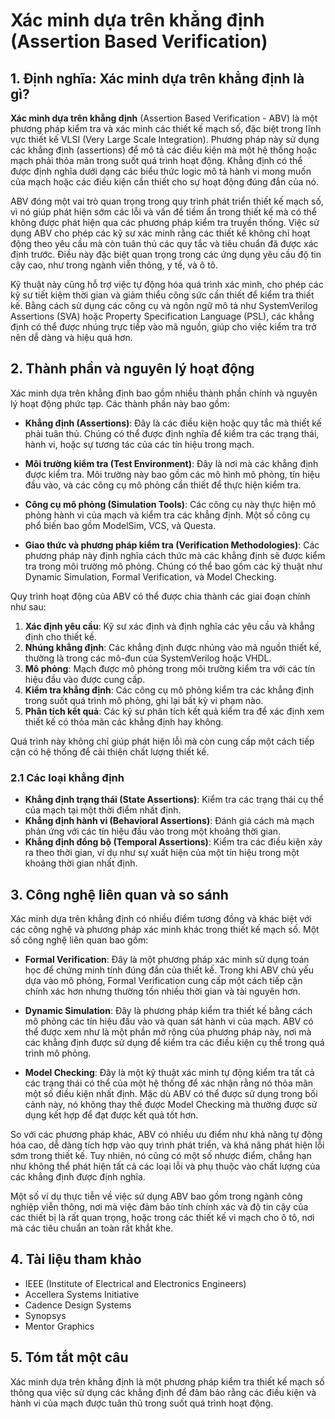 # Xác minh dựa trên khẳng định (Assertion Based Verification)

## 1. Định nghĩa: **Xác minh dựa trên khẳng định** là gì?
**Xác minh dựa trên khẳng định** (Assertion Based Verification - ABV) là một phương pháp kiểm tra và xác minh các thiết kế mạch số, đặc biệt trong lĩnh vực thiết kế VLSI (Very Large Scale Integration). Phương pháp này sử dụng các khẳng định (assertions) để mô tả các điều kiện mà một hệ thống hoặc mạch phải thỏa mãn trong suốt quá trình hoạt động. Khẳng định có thể được định nghĩa dưới dạng các biểu thức logic mô tả hành vi mong muốn của mạch hoặc các điều kiện cần thiết cho sự hoạt động đúng đắn của nó.

ABV đóng một vai trò quan trọng trong quy trình phát triển thiết kế mạch số, vì nó giúp phát hiện sớm các lỗi và vấn đề tiềm ẩn trong thiết kế mà có thể không được phát hiện qua các phương pháp kiểm tra truyền thống. Việc sử dụng ABV cho phép các kỹ sư xác minh rằng các thiết kế không chỉ hoạt động theo yêu cầu mà còn tuân thủ các quy tắc và tiêu chuẩn đã được xác định trước. Điều này đặc biệt quan trọng trong các ứng dụng yêu cầu độ tin cậy cao, như trong ngành viễn thông, y tế, và ô tô.

Kỹ thuật này cũng hỗ trợ việc tự động hóa quá trình xác minh, cho phép các kỹ sư tiết kiệm thời gian và giảm thiểu công sức cần thiết để kiểm tra thiết kế. Bằng cách sử dụng các công cụ và ngôn ngữ mô tả như SystemVerilog Assertions (SVA) hoặc Property Specification Language (PSL), các khẳng định có thể được nhúng trực tiếp vào mã nguồn, giúp cho việc kiểm tra trở nên dễ dàng và hiệu quả hơn.

## 2. Thành phần và nguyên lý hoạt động
Xác minh dựa trên khẳng định bao gồm nhiều thành phần chính và nguyên lý hoạt động phức tạp. Các thành phần này bao gồm:

- **Khẳng định (Assertions)**: Đây là các điều kiện hoặc quy tắc mà thiết kế phải tuân thủ. Chúng có thể được định nghĩa để kiểm tra các trạng thái, hành vi, hoặc sự tương tác của các tín hiệu trong mạch.

- **Môi trường kiểm tra (Test Environment)**: Đây là nơi mà các khẳng định được kiểm tra. Môi trường này bao gồm các mô hình mô phỏng, tín hiệu đầu vào, và các công cụ mô phỏng cần thiết để thực hiện kiểm tra.

- **Công cụ mô phỏng (Simulation Tools)**: Các công cụ này thực hiện mô phỏng hành vi của mạch và kiểm tra các khẳng định. Một số công cụ phổ biến bao gồm ModelSim, VCS, và Questa.

- **Giao thức và phương pháp kiểm tra (Verification Methodologies)**: Các phương pháp này định nghĩa cách thức mà các khẳng định sẽ được kiểm tra trong môi trường mô phỏng. Chúng có thể bao gồm các kỹ thuật như Dynamic Simulation, Formal Verification, và Model Checking.

Quy trình hoạt động của ABV có thể được chia thành các giai đoạn chính như sau:

1. **Xác định yêu cầu**: Kỹ sư xác định và định nghĩa các yêu cầu và khẳng định cho thiết kế.
2. **Nhúng khẳng định**: Các khẳng định được nhúng vào mã nguồn thiết kế, thường là trong các mô-đun của SystemVerilog hoặc VHDL.
3. **Mô phỏng**: Mạch được mô phỏng trong môi trường kiểm tra với các tín hiệu đầu vào được cung cấp.
4. **Kiểm tra khẳng định**: Các công cụ mô phỏng kiểm tra các khẳng định trong suốt quá trình mô phỏng, ghi lại bất kỳ vi phạm nào.
5. **Phân tích kết quả**: Các kỹ sư phân tích kết quả kiểm tra để xác định xem thiết kế có thỏa mãn các khẳng định hay không.

Quá trình này không chỉ giúp phát hiện lỗi mà còn cung cấp một cách tiếp cận có hệ thống để cải thiện chất lượng thiết kế.

### 2.1 Các loại khẳng định
- **Khẳng định trạng thái (State Assertions)**: Kiểm tra các trạng thái cụ thể của mạch tại một thời điểm nhất định.
- **Khẳng định hành vi (Behavioral Assertions)**: Đánh giá cách mà mạch phản ứng với các tín hiệu đầu vào trong một khoảng thời gian.
- **Khẳng định đồng bộ (Temporal Assertions)**: Kiểm tra các điều kiện xảy ra theo thời gian, ví dụ như sự xuất hiện của một tín hiệu trong một khoảng thời gian nhất định.

## 3. Công nghệ liên quan và so sánh
Xác minh dựa trên khẳng định có nhiều điểm tương đồng và khác biệt với các công nghệ và phương pháp xác minh khác trong thiết kế mạch số. Một số công nghệ liên quan bao gồm:

- **Formal Verification**: Đây là một phương pháp xác minh sử dụng toán học để chứng minh tính đúng đắn của thiết kế. Trong khi ABV chủ yếu dựa vào mô phỏng, Formal Verification cung cấp một cách tiếp cận chính xác hơn nhưng thường tốn nhiều thời gian và tài nguyên hơn.

- **Dynamic Simulation**: Đây là phương pháp kiểm tra thiết kế bằng cách mô phỏng các tín hiệu đầu vào và quan sát hành vi của mạch. ABV có thể được xem như là một phần mở rộng của phương pháp này, nơi mà các khẳng định được sử dụng để kiểm tra các điều kiện cụ thể trong quá trình mô phỏng.

- **Model Checking**: Đây là một kỹ thuật xác minh tự động kiểm tra tất cả các trạng thái có thể của một hệ thống để xác nhận rằng nó thỏa mãn một số điều kiện nhất định. Mặc dù ABV có thể được sử dụng trong bối cảnh này, nó không thay thế được Model Checking mà thường được sử dụng kết hợp để đạt được kết quả tốt hơn.

So với các phương pháp khác, ABV có nhiều ưu điểm như khả năng tự động hóa cao, dễ dàng tích hợp vào quy trình phát triển, và khả năng phát hiện lỗi sớm trong thiết kế. Tuy nhiên, nó cũng có một số nhược điểm, chẳng hạn như không thể phát hiện tất cả các loại lỗi và phụ thuộc vào chất lượng của các khẳng định được định nghĩa.

Một số ví dụ thực tiễn về việc sử dụng ABV bao gồm trong ngành công nghiệp viễn thông, nơi mà việc đảm bảo tính chính xác và độ tin cậy của các thiết bị là rất quan trọng, hoặc trong các thiết kế vi mạch cho ô tô, nơi mà các tiêu chuẩn an toàn rất khắt khe.

## 4. Tài liệu tham khảo
- IEEE (Institute of Electrical and Electronics Engineers)
- Accellera Systems Initiative
- Cadence Design Systems
- Synopsys
- Mentor Graphics

## 5. Tóm tắt một câu
Xác minh dựa trên khẳng định là một phương pháp kiểm tra thiết kế mạch số thông qua việc sử dụng các khẳng định để đảm bảo rằng các điều kiện và hành vi của mạch được tuân thủ trong suốt quá trình hoạt động.